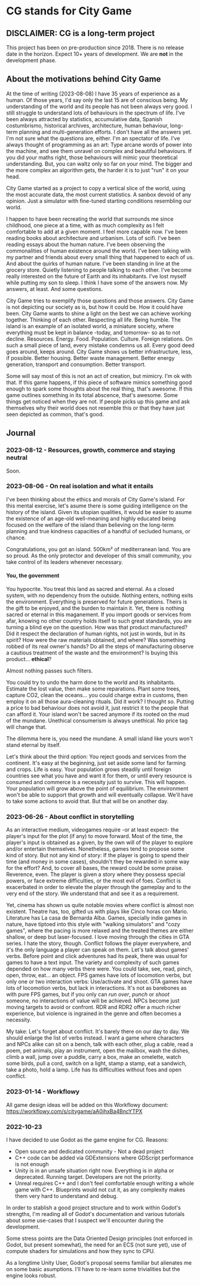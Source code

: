 # CG stands for City Game

## DISCLAIMER: CG is a long-term project
This project has been on pre-production since 2018. There is no release date in the horizon. Expect 10+ years of development. We are **not** in the development phase.

## About the motivations behind City Game
At the time of writing (2023-08-08) I have 35 years of experience as a human. Of those years, I'd say only the last 15 are of conscious being. My understanding of the world and its people has not been always very good. I still struggle to understand lots of behaviours in the spectrum of life. I've been always attracted by statistics, accumulative data, Spanish costumbrismo, historical archives, architecture, human behaviour, long-term planning and multi-generation efforts. I don't have all the answers yet. I'm not sure what the questions are, either. I'm an spectator of life. I've always thought of programming as an art: Type arcane words of power into the machine, and see them unravel on complex and beautiful behaviours. If you did your maths right, those behaviours will mimic your theoretical understanding. But, you can waltz only so far on your mind. The bigger and the more complex an algorithm gets, the harder it is to just "run" it on your head.

City Game started as a project to copy a vertical slice of the world, using the most accurate data, the most current statistics. A sanbox devoid of any opinion. Just a simulator with fine-tuned starting conditions resembling our world.

I happen to have been recreating the world that surrounds me since childhood, one piece at a time, with as much complexity as I felt comfortable to add at a given moment. I feel more capable now. I've been reading books about architecture and urbanism. Lots of scifi. I've been reading essays about the human nature. I've been observing the commonalities of human existence around the world. I've been talking with my partner and friends about every small thing that happened to each of us. And about the quirks of human nature. I've been standing in line at the grocery store. Quietly listening to people talking to each other. I've become really interested on the future of Earth and its inhabitants. I've lost myself while putting my son to sleep. I think I have some of the answers now. My answers, at least. And some questions.

City Game tries to exemplify those questions and those answers. City Game is not depicting our society as is, but how it could be. How it could have been. City Game wants to shine a light on the best we can achieve working together. Thinking of each other. Respecting all life. Being humble.
The island is an example of an isolated world, a miniature society, where everything must be kept in balance -today, and tomorrow- so as to not decline. Resources. Energy. Food. Population. Culture. Foreign relations. On such a small piece of land, every mistake condemns us all. Every good deed goes around, keeps around. City Game shows us better infrastructure, less, if possible. Better housing. Better waste management. Better energy generation, transport and consumption. Better transport.

Some will say most of this is not an act of creation, but mimicry. I'm ok with that. If this game happens, if this piece of software mimics something good enough to spark some thoughts about the real thing, that's awesome. If this game outlines something in its total abscence, that's awesome. Some things get noticed when they are not. If people picks up this game and ask themselves why their world does not resemble this or that they have just seen depicted as common, that's good.

## Journal



### 2023-08-12 - Resources, growth, commerce and staying neutral

Soon.

### 2023-08-06 - On real isolation and what it entails

I've been thinking about the ethics and morals of City Game's island.
For this mental exercise, let's asume there is some guiding intelligence on the history of the island. Given its utopian qualities, it would be easier to asume the existence of an age-old well-meaning and highly educated being focused on the welfare of the island than believing on the long-term planning and true kindness capacities of a handful of secluded humans, or chance.

Congratulations, you got an island. 500km² of mediterranean land. You are so proud. As the only protector and developer of this small community, you take control of its leaders whenever necessary.

#### You, the government
You hypocrite. You treat this land as sacred and eternal. As a closed system, with no dependency from the outside. Nothing enters, nothing exits the environment. Everything is preserved for future generations. Theirs is the gift to be enjoyed, and the burden to maintain it.
Yet, there is nothing sacred or eternal in this maganement.
If you import goods or services from afar, knowing no other country holds itself to such great standards, you are turning a blind eye on the question. How was that product manufactured? Did it respect the declaration of human rights, not just in words, but in its spirit? How were the raw materials obtained, and where? Was something robbed of its real owner's hands? Do all the steps of manufacturing observe a cautious treatment of the waste and the environment? Is buying this product... **ethical**?

Almost nothing passes such filters.

You could try to undo the harm done to the world and its inhabitants. Estimate the lost value, then make some reparations. Plant some trees, capture CO2, clean the oceans... you could charge extra in customs, then employ it on all those aura-cleaning rituals. Did it work? I thought so.
Putting a price to bad behaviour does not avoid it, just restrict it to the people that can afford it. Your island won't be sacred anymore if its rooted on the mud of the mundane.
Unethical consumerism is always unethical. No price tag will change that.

The dilemma here is, you need the mundane. A small island like yours won't stand eternal by itself.

Let's think about the third option: You reject goods and services from the continent. It's easy at the beginning, just set aside some land for farming and crops. Life is easy. Your population grows steadily until foreign countries see what you have and want it for them, or until every resource is consumed and commerce is a necessity just to survive. This will happen. Your population will grow above the point of equilibrium. The environment won't be able to support that growth and will eventually collapse. We'll have to take some actions to avoid that. But that will be on another day.


### 2023-06-26 - About conflict in storytelling
As an interactive medium, videogames require -or at least expect- the player's input for the plot (if any) to move forward. Most of the time, the player's input is obtained as a given, by the own will of the player to explore and/or entertain themselves. Nonetheless, games tend to propose some kind of story. But not any kind of story: If the player is going to spend their time (and money in some cases), shouldn't they be rewarded in some way for the effort? And, to cover all bases, the reward could be some praise. Reverence, even. The player is given a story where they possess special powers, or face extreme difficulties, or the most evil of foes. Conflict is exacerbated in order to elevate the player through the gameplay and to the very end of the story. We understand that and see it as a requirement.

Yet, cinema has shown us quite notable movies where conflict is almost non existent. Theatre has, too, gifted us with plays like Cinco horas con Mario. Literature has La casa de Bernarda Alba.
Games, specially indie games in nature, have tiptoed into this style with "walking simulators" and "cozy games", where the pacing is more relaxed and the treated themes are either shallow, or deep but laser-focused.
I love moving through the cities in GTA series. I hate the story, though. Conflict follows the player everywhere, and it's the only language a player can speak on them. Let's talk about games' verbs. Before point and click adventures had its peak, there was usual for games to have a text input. The variety and complexity of such games depended on how many verbs there were. You could take, see, read, pinch, open, throw, eat... an object. FPS games have lots of locomotion verbs, but only one or two interaction verbs: Use/activate and shoot. GTA games have lots of locomotion verbs, but lack in interactions. It's not as barebones as with pure FPS games, but if you only can *run over*, *punch* or *shoot* someone, no interactions of value will be achieved. NPCs become just moving targets to avoid or confront. RDR and RDR2 offer a much richer experience, but violence is ingrained in the genre and often becomes a necessity.

My take: Let's forget about conflict. It's barely there on our day to day. We should enlarge the list of verbs instead. I want a game where characters and NPCs alike can sit on a bench, talk with each other, plug a cable, read a poem, pet animals, play an instrument, open the mailbox, wash the dishes, climb a wall, jump over a puddle, carry a box, make an omelette, watch some birds, pull a cord, switch on a light, stamp a stamp, eat a sandwich, take a photo, hold a lamp. Life has its difficulties without foes and open conflict.


### 2023-01-14 - Workflowy

All game design ideas will be added on this Workflowy document: https://workflowy.com/s/citygame/aA0jhxBa4BncYTPX


### 2022-10-23

I have decided to use Godot as the game engine for CG. Reasons:
- Open source and dedicated community - Not a dead project
- C++ code can be added via GDExtensions where GDScript performance is not enough
- Unity is in an unsafe situation right now. Everything is in alpha or deprecated. Running target. Developers are not the priority.
- Unreal requires C++ and I don't feel comfortable enough writing a whole game with C++. Blueprints would not cut it, as any complexity makes them very hard to understand and debug.

In order to stablish a good project structure and to work within Godot's strengths, I'm reading all of Godot's documentation and various tutorials about some use-cases that I suspect we'll encounter during the development.

Some stress points are the Data Oriented Design principles (not enforced in Godot, but present somewhat), the need for an ECS (not sure yet), use of compute shaders for simulations and how they sync to CPU.

As a longtime Unity User, Godot's proposal seems familiar but alienates me on some basic asumptions. I'll have to re-learn some trivialities but the engine looks robust.
